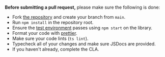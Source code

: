 **Before submitting a pull request,** please make sure the following is done:

- Fork [the repository](https://github.com/jeffreylanters/react-unity-webgl) and create your branch from `main`.
- Run `npm install` in the repository root.
- Ensure the [test environment](https://github.com/jeffreylanters/react-unity-webgl-tests) passes using `npm start` on the library.
- Format your code with [prettier](https://github.com/prettier/prettier).
- Make sure your code lints (`ts lint`).
- Typecheck all of your changes and make sure JSDocs are provided.
- If you haven't already, complete the CLA.
